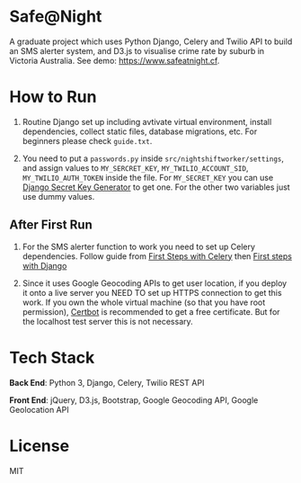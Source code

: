 # Safe@Night
A graduate project which uses Python Django, Celery and Twilio API to build an SMS alerter system, and D3.js to visualise crime rate by suburb in Victoria Australia. See demo: https://www.safeatnight.cf.

# How to Run
1. Routine Django set up including avtivate virtual environment, install dependencies, collect static files, database migrations, etc. For beginners please check `guide.txt`.

2. You need to put a `passwords.py` inside `src/nightshiftworker/settings`, and assign values to `MY_SERCRET_KEY`, `MY_TWILIO_ACCOUNT_SID`, `MY_TWILIO_AUTH_TOKEN` inside the file. For `MY_SECRET_KEY` you can use [Django Secret Key Generator](http://www.miniwebtool.com/django-secret-key-generator/) to get one. For the other two variables just use dummy values.

## After First Run
1. For the SMS alerter function to work you need to set up Celery dependencies. Follow guide from [First Steps with Celery](http://docs.celeryproject.org/en/latest/getting-started/first-steps-with-celery.html#first-steps) then [First steps with Django](http://docs.celeryproject.org/en/latest/django/first-steps-with-django.html)

2. Since it uses Google Geocoding APIs to get user location, if you deploy it onto a live server you NEED TO set up HTTPS connection to get this work. If you own the whole virtual machine (so that you have root permission), [Certbot](https://certbot.eff.org/) is recommended to get a free certificate. But for the localhost test server this is not necessary.

# Tech Stack
**Back End**: Python 3, Django, Celery, Twilio REST API

**Front End**: jQuery, D3.js, Bootstrap, Google Geocoding API, Google Geolocation API

# License
MIT
